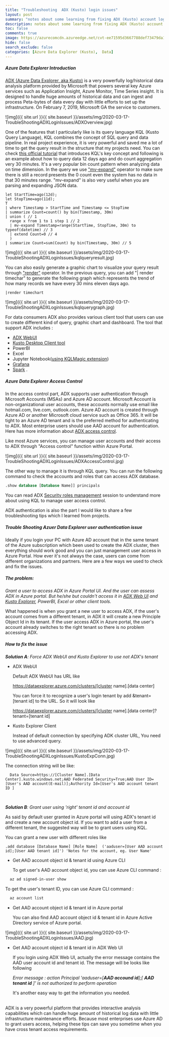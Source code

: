 ```yaml
---
title: "Troubleshooting  ADX (Kusto) login issues"
layout: post
summary: "notes about some learning from fixing ADX (Kusto) account login issues  "
description: notes about some learning from fixing ADX (Kusto) account login issues 
toc: false
comments: true
image: https://azurecomcdn.azureedge.net/cvt-ee71595d3667788def73479da1629d673313a0b081e460fc596839b82f34a2df/images/page/services/machine-learning/mlops/steps/mlops-slide1-step3.svg
hide: false
search_exclude: false
categories: [Azure Data Explorer (Kusto),  Data]
---
```


##### Azure Data Explorer Introduction

[ADX (Azure Data Explorer, aka Kusto)](https://docs.microsoft.com/en-us/azure/data-explorer/data-explorer-overview) is a very powerfully log/historical data analysis platform provided by Microsoft that powers several key Azure services such as Application Insight, Azure Monitor, Time Series insight. It is designed to handle huge amounts of historical data and can ingest and process Peta-bytes of data every day with little efforts to set up the infrastructure. On February 7, 2019, Microsoft GA the service to customers. 

![img]({{ site.url }}{{ site.baseurl }}/assets/img/2020-03-17-TroubleShootingADXLoginIssues/ADXOverview.jpg)

One of the features that I particularly like is its query language KQL (Kusto Query Language), KQL combines the concept of SQL query and data pipeline. In real project experience, it is very powerful and saved me a lot of time to get the query result in the structure that my projects need. You can check [this official tutorial](https://docs.microsoft.com/en-us/azure/kusto/query/tutorial?pivots=azuredataexplorer) that introduces KQL's key concept and following is an example about how to query data 12 days ago and do count aggregation very 30 minutes. It's a very popular bin count pattern when analyzing data on time dimension. In the query we use ["mv-expand"](https://docs.microsoft.com/en-us/azure/kusto/query/mvexpandoperator) operator to make sure there is still a record presents the 0 count even the system has no data in that 30 minutes range. "mv-expand" is also very useful when you are parsing and expanding JSON data. 

```
let StartTime=ago(12d);
let StopTime=ago(11d);
T
| where Timestamp > StartTime and Timestamp <= StopTime 
| summarize Count=count() by bin(Timestamp, 30m)
| union ( // 1
  range x from 1 to 1 step 1 // 2
  | mv-expand Timestamp=range(StartTime, StopTime, 30m) to typeof(datetime) // 3
  | extend Count=0 // 4
  )
| summarize Count=sum(Count) by bin(Timestamp, 30m) // 5
```
![img]({{ site.url }}{{ site.baseurl }}/assets/img/2020-03-17-TroubleShootingADXLoginIssues/kqlqueryresult.jpg)

You can also easily generate a graphic chart to visualize your query result through ["render"](https://docs.microsoft.com/en-us/azure/kusto/query/renderoperator?pivots=azuredataexplorer) operator. In the previous query, you can add "| render timechar" to generate the following graph which represents the trend of how many records we have every 30 mins eleven days ago. 
```
|render timechart 
```
![img]({{ site.url }}{{ site.baseurl }}/assets/img/2020-03-17-TroubleShootingADXLoginIssues/kqlquerygraph.jpg)


For data consumers ADX also provides various client tool that users can use to create different kind of query, graphic chart and dashboard. The tool that support ADX includes :
  - [ADX WebUI](https://docs.microsoft.com/en-us/azure/data-explorer/web-query-data)
  - [Kusto Desktop Client tool](https://docs.microsoft.com/en-us/azure/kusto/tools/kusto-explorer)
  - PowerBI
  - Excel 
  - Jupyter Notebook([using KQLMagic extension](https://github.com/microsoft/jupyter-Kqlmagic))
  - [Grafana](https://docs.microsoft.com/en-us/azure/data-explorer/grafana)
  - [Spark](https://github.com/Azure/azure-kusto-spark)   . 

##### Azure Data Explorer Access Control

In the access control part, ADX supports user authentication through Microsoft Accounts (MSAs) and Azure AD account. Microsoft Account is non-organizational user accounts, these accounts normally use email like hotmail.com, live.com, outlook.com. Azure AD account is created through Azure AD or another Microsoft cloud service such as Office 365. It will be tight to an Azure AD tenant and is the preferred method for authenticating to ADX.  Most enterprise users should use AAD account for authentication. Here has more information about [ADX access control](https://docs.microsoft.com/zh-tw/azure/kusto/management/access-control/). 


Like most Azure services, you can manage user accounts and their access to ADX through "Access control" function within Azure Portal. 

![img]({{ site.url }}{{ site.baseurl }}/assets/img/2020-03-17-TroubleShootingADXLoginIssues/ADXAccessControl.jpg)

The other way to manage it is through KQL query. You can run the following command to check the accounts and roles that can access ADX database. 

```sql
.show database [Database Name]] principals 
```

You can read ADX [Security roles management](https://docs.microsoft.com/en-us/azure/kusto/management/security-roles) session to understand more about using  KQL to manage user access control. 

ADX authentication is also the part I would like to share a few troubleshooting tips which  I learned from projects. 


##### Trouble Shooting Azuer Data Explorer user authentication issue

Ideally if you login your PC with Azure AD account that in the same tenant of the Azure subscription which been used to create the ADX cluster, then everything should work good and you can just management user access in Azure Portal. How ever it's not always the case, users can come from different organizations and partners. Here are a few ways we used to check and fix the issues. 

##### The problem:
*Grant a user to access ADX in Azure Portal UI. And the user can assess ADX in Azure portal. But he/she but couldn't access it in [ADX Web UI]((https://docs.microsoft.com/en-us/azure/data-explorer/web-query-data)) and [Kusto Explorer](https://docs.microsoft.com/en-us/azure/kusto/tools/kusto-explorer), PowerBI, Excel or other client tools.*

What happened is when you grant a new user to access ADX, if the user's account comes from a different tenant, in ADX it will create a new Principle Object Id in its tenant. If the user access ADX in Azure portal, the user's account already switches to the right tenant so there is no problem accessing ADX. 

##### How to fix the issue

_**Solution A**: Force ADX WebUI and Kusto Explorer to use not ADX's tenant_

* ADX WebUI

  Default ADX WebUI has URL like 

  https://dataexplorer.azure.com/clusters/[cluster name].[data center]

  You can force it to recognize a user's login tenant by add &tenant=[tenant id] to the URL. So it will look like

  https://dataexplorer.azure.com/clusters/[cluster name].[data center]?tenant=[tenant id]

* Kusto Explorer Client

  Instead of default connection by specifying ADK cluster URL, You need to use advanced query. 

![img]({{ site.url }}{{ site.baseurl }}/assets/img/2020-03-17-TroubleShootingADXLoginIssues/KustoExpConn.jpg)

  The connection string will be like:

```
  Data Source=https://[Cluster Name].[Data Center].kusto.windows.net;AAD Federated Security=True;AAD User ID=[User's AAD account(E-mail)];Authority Id=[User's AAD account tenant ID ]
```

<br>

_**Solution B**: Grant user using 'right' tenant id and account id_

As said by default user granted in Azure portal will using ADX's tenant id and create a new account object id. If you want to add a user from a different tenant, the suggested way will be to grant users using KQL. 

You can grant a new user with different roles like

```kql 
.add database [Database Name] [Role Name]  ('aaduser=[User AAD account id];[User AAD tenant id]') 'Notes for the account, eg. User Name'

```

* Get AAD account object id & tenant id using Azure CLI

  To get user's AAD account object id, you can use Azure CLI command :

```bash
  az ad signed-in-user show 
```

  To get the user's tenant ID, you can use Azure CLI command :

```bash
  az account list 
```

* Get AAD account object id & tenant id in Azure portal

  You can also find AAD account object id & tenant id in Azure Active Directory service of  Azure portal. 

![img]({{ site.url }}{{ site.baseurl }}/assets/img/2020-03-17-TroubleShootingADXLoginIssues/AAD.jpg)


* Get AAD account object id & tenant id in ADX Web UI 

  If you login using ADX Web UI, actually the error message contains the AAD user account id and tenant id. The message will be looks like following 

  _Error message : 
action Principal 'aaduser=[__AAD accound id__];[ __AAD tenant id__ ]' is not authorized to perform operation_

  It's another easy way to get the information you needed. 

<br>
ADX is a very powerful platform that provides interactive analysis capabilities which can handle huge amount of historical log data with little infrastructure maintenance efforts. Because most enterprises use Azure AD to grant users access, helping these tips can save you sometime when you have cross tenant access requirements. 
